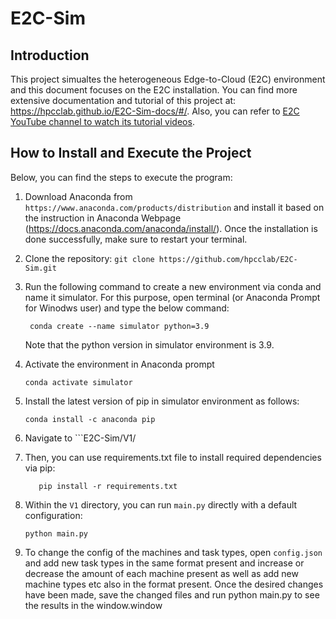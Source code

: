 # E2C-Sim
## Introduction
This project simualtes the heterogeneous Edge-to-Cloud (E2C) environment and this document focuses on the E2C installation. You can find more extensive documentation and tutorial of this project at: https://hpcclab.github.io/E2C-Sim-docs/#/.
Also, you can refer to <a href="https://youtube.com/playlist?list=PL7jhdCPVrCHh49PvIglDEY2Xs4v2ivrsw&si=S3m-nZetf96BBmks" target="_blank">E2C YouTube channel to watch its tutorial videos</a>.

## How to Install and Execute the Project
Below, you can find the steps to execute the program:
1. Download Anaconda from ``` https://www.anaconda.com/products/distribution ``` and install it based on the instruction in Anaconda Webpage (https://docs.anaconda.com/anaconda/install/). Once the installation is done successfully, make sure to restart your terminal.
2. Clone the repository:
```git clone https://github.com/hpcclab/E2C-Sim.git ```
3. Run the following command to create a new environment via conda and name it simulator. For this purpose, open terminal (or Anaconda Prompt for Winodws user) and type the below command: 
   ```
    conda create --name simulator python=3.9
    ```
    Note that the python version in simulator environment is 3.9.
    
4. Activate the environment in Anaconda prompt
   ```
   conda activate simulator
   ```
5. Install the latest version of pip in simulator environment as follows:
   ```
   conda install -c anaconda pip
   ```
6. Navigate to ```E2C-Sim/V1/
7. Then, you can use requirements.txt file to install required dependencies via pip:
   ```
      pip install -r requirements.txt

    ```
8. Within the ``` V1 ``` directory, you can run ``` main.py ``` directly with a default configuration:
   ```
   python main.py
   ```
 
10. To change the config of the machines and task types, open ```config.json``` and add new task types in the same format present and increase or decrease the amount of each machine present as well as add new machine types etc also in the format present. Once the desired changes have been made, save the changed files and run python main.py to see the results in the window.window 

